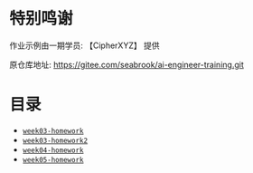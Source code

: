 # 特别鸣谢
作业示例由一期学员: 【CipherXYZ】 提供

原仓库地址: https://gitee.com/seabrook/ai-engineer-training.git

# 目录
- [`week03-homework`](week03-homework/README.md)
- [`week03-homework2`](week03-homework-2/README.md)
- [`week04-homework`](week04-homework/README.md)
- [`week05-homework`](week05-homework/README.md)
